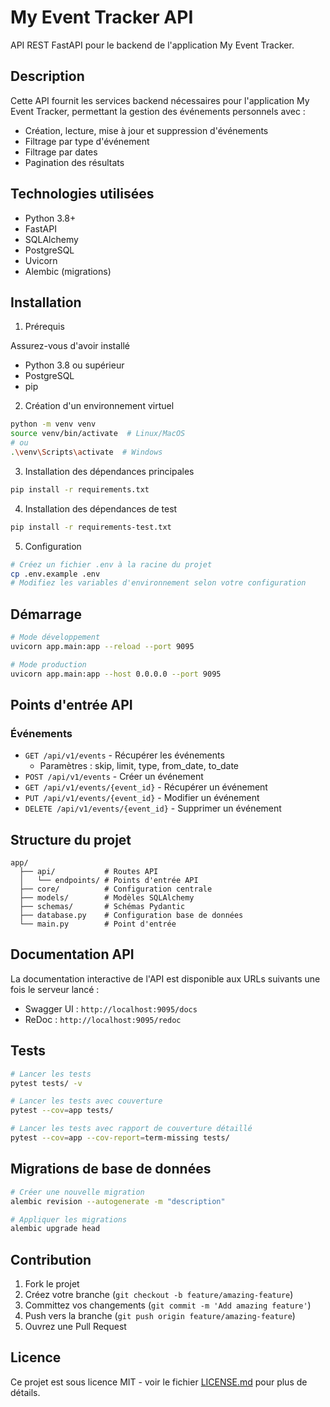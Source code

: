 # My Event Tracker API

API REST FastAPI pour le backend de l'application My Event Tracker.

## Description

Cette API fournit les services backend nécessaires pour l'application My Event Tracker, permettant la gestion des événements personnels avec :
- Création, lecture, mise à jour et suppression d'événements
- Filtrage par type d'événement
- Filtrage par dates
- Pagination des résultats

## Technologies utilisées

- Python 3.8+
- FastAPI
- SQLAlchemy
- PostgreSQL
- Uvicorn
- Alembic (migrations)

## Installation

1. Prérequis

Assurez-vous d'avoir installé
- Python 3.8 ou supérieur
- PostgreSQL
- pip

2. Création d'un environnement virtuel

```bash
python -m venv venv
source venv/bin/activate  # Linux/MacOS
# ou
.\venv\Scripts\activate  # Windows
```

3. Installation des dépendances principales
```bash
pip install -r requirements.txt
```

4. Installation des dépendances de test
```bash
pip install -r requirements-test.txt
```

5. Configuration

```bash
# Créez un fichier .env à la racine du projet
cp .env.example .env
# Modifiez les variables d'environnement selon votre configuration
```

## Démarrage

```bash
# Mode développement
uvicorn app.main:app --reload --port 9095

# Mode production
uvicorn app.main:app --host 0.0.0.0 --port 9095
```

## Points d'entrée API

### Événements
- `GET /api/v1/events` - Récupérer les événements
  - Paramètres : skip, limit, type, from_date, to_date
- `POST /api/v1/events` - Créer un événement
- `GET /api/v1/events/{event_id}` - Récupérer un événement
- `PUT /api/v1/events/{event_id}` - Modifier un événement
- `DELETE /api/v1/events/{event_id}` - Supprimer un événement

## Structure du projet

```
app/
  ├── api/           # Routes API
  │   └── endpoints/ # Points d'entrée API
  ├── core/          # Configuration centrale
  ├── models/        # Modèles SQLAlchemy
  ├── schemas/       # Schémas Pydantic
  ├── database.py    # Configuration base de données
  └── main.py        # Point d'entrée
```

## Documentation API

La documentation interactive de l'API est disponible aux URLs suivants une fois le serveur lancé :
- Swagger UI : `http://localhost:9095/docs`
- ReDoc : `http://localhost:9095/redoc`

## Tests

```bash
# Lancer les tests
pytest tests/ -v

# Lancer les tests avec couverture
pytest --cov=app tests/

# Lancer les tests avec rapport de couverture détaillé
pytest --cov=app --cov-report=term-missing tests/
```

## Migrations de base de données

```bash
# Créer une nouvelle migration
alembic revision --autogenerate -m "description"

# Appliquer les migrations
alembic upgrade head
```

## Contribution

1. Fork le projet
2. Créez votre branche (`git checkout -b feature/amazing-feature`)
3. Committez vos changements (`git commit -m 'Add amazing feature'`)
4. Push vers la branche (`git push origin feature/amazing-feature`)
5. Ouvrez une Pull Request

## Licence

Ce projet est sous licence MIT - voir le fichier [LICENSE.md](LICENSE.md) pour plus de détails.

